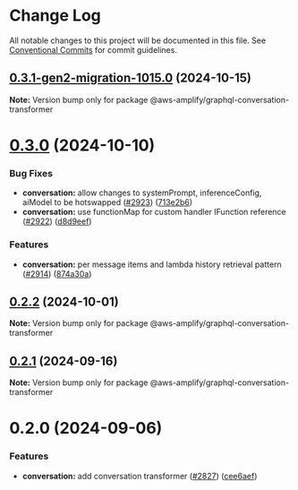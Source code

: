 # Change Log

All notable changes to this project will be documented in this file.
See [Conventional Commits](https://conventionalcommits.org) for commit guidelines.

## [0.3.1-gen2-migration-1015.0](https://github.com/aws-amplify/amplify-category-api/compare/@aws-amplify/graphql-conversation-transformer@0.3.0...@aws-amplify/graphql-conversation-transformer@0.3.1-gen2-migration-1015.0) (2024-10-15)

**Note:** Version bump only for package @aws-amplify/graphql-conversation-transformer

# [0.3.0](https://github.com/aws-amplify/amplify-category-api/compare/@aws-amplify/graphql-conversation-transformer@0.2.2...@aws-amplify/graphql-conversation-transformer@0.3.0) (2024-10-10)

### Bug Fixes

- **conversation:** allow changes to systemPrompt, inferenceConfig, aiModel to be hotswapped ([#2923](https://github.com/aws-amplify/amplify-category-api/issues/2923)) ([713e2b6](https://github.com/aws-amplify/amplify-category-api/commit/713e2b6d52fd17ba29968934e416604564a0132f))
- **conversation:** use functionMap for custom handler IFunction reference ([#2922](https://github.com/aws-amplify/amplify-category-api/issues/2922)) ([d8d9eef](https://github.com/aws-amplify/amplify-category-api/commit/d8d9eefedc5ac411c9dc358a62c2461cfbb6a98a))

### Features

- **conversation:** per message items and lambda history retrieval pattern ([#2914](https://github.com/aws-amplify/amplify-category-api/issues/2914)) ([874a30a](https://github.com/aws-amplify/amplify-category-api/commit/874a30ace18885f63c6be3274f32e4331bca98ed))

## [0.2.2](https://github.com/aws-amplify/amplify-category-api/compare/@aws-amplify/graphql-conversation-transformer@0.2.1...@aws-amplify/graphql-conversation-transformer@0.2.2) (2024-10-01)

**Note:** Version bump only for package @aws-amplify/graphql-conversation-transformer

## [0.2.1](https://github.com/aws-amplify/amplify-category-api/compare/@aws-amplify/graphql-conversation-transformer@0.2.0...@aws-amplify/graphql-conversation-transformer@0.2.1) (2024-09-16)

**Note:** Version bump only for package @aws-amplify/graphql-conversation-transformer

# 0.2.0 (2024-09-06)

### Features

- **conversation:** add conversation transformer ([#2827](https://github.com/aws-amplify/amplify-category-api/issues/2827)) ([cee6aef](https://github.com/aws-amplify/amplify-category-api/commit/cee6aef1358293fe51909a64d1cf9941afc46aba))
